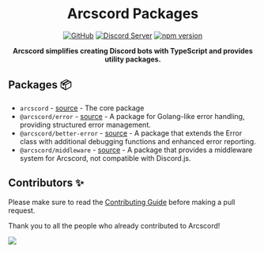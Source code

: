 <div align="center">

# Arcscord Packages

[![GitHub](https://img.shields.io/github/license/Arcoz0308/arcscord?logo=github&style=flat)](https://github.com/Arcoz0308/arcscord/blob/main/LICENSE)
[![Discord Server](https://img.shields.io/discord/1012097557532528791?color=blue&label=Discord&logo=discord&style=shield)](https://discord.gg/4geBanVWGR)
[![npm version](https://img.shields.io/npm/v/arcscord?color=green&label=npm&logo=npm)](https://www.npmjs.com/package/@arcscord/arcscord)

**Arcscord simplifies creating Discord bots with TypeScript and provides utility packages.**

</div>

## Packages 📦

- `arcscord` - [source](https://github.com/Arcoz0308/arcscord/tree/main/packages/arcscord) - The core package
- `@arcscord/error` - [source](https://github.com/Arcoz0308/arcscord/tree/main/packages/error) - A package for Golang-like error handling, providing structured error management.
- `@arcscord/better-error` - [source](https://github.com/Arcoz0308/arcscord/tree/main/packages/better_error) - A package that extends the Error class with additional debugging functions and enhanced error reporting.
- `@arcscord/middleware` - [source](https://github.com/Arcoz0308/arcscord/tree/main/packages/middleware) - A package that provides a middleware system for Arcscord, not compatible with Discord.js.

## Contributors ✨

Please make sure to read the [Contributing Guide][contributing] before making a pull request.

Thank you to all the people who already contributed to Arcscord!

<a href="https://github.com/Arcoz0308/arcscord/graphs/contributors">
  <img src="https://contrib.rocks/image?repo=arcoz0308/arcscord" />
</a>

[contributing]: https://github.com/sapphiredev/.github/blob/main/.github/CONTRIBUTING.md
